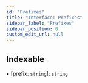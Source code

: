 ```yaml
---
id: "Prefixes"
title: "Interface: Prefixes"
sidebar_label: "Prefixes"
sidebar_position: 0
custom_edit_url: null
---
```


## Indexable

▪ [prefix: `string`]: `string`
